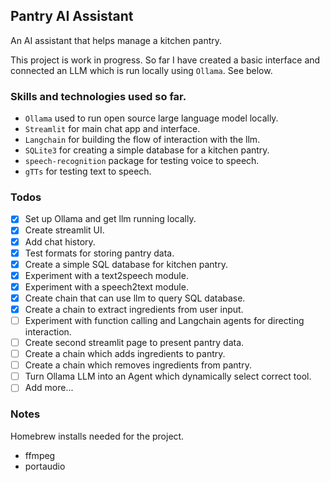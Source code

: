 ## Pantry AI Assistant

An AI assistant that helps manage a kitchen pantry.

This project is work in progress. So far I have created a basic interface and connected an LLM which is run locally using `Ollama`. See below.




### Skills and technologies used so far.
- `Ollama` used to run open source large language model locally.
- `Streamlit` for main chat app and interface.
- `Langchain` for building the flow of interaction with the llm.
- `SQLite3` for creating a simple database for a kitchen pantry.
- `speech-recognition` package for testing voice to speech.
- `gTTs` for testing text to speech.

### Todos
- [x] Set up Ollama and get llm running locally.
- [x] Create streamlit UI.
- [x] Add chat history.
- [x] Test formats for storing pantry data.
- [x] Create a simple SQL database for kitchen pantry.
- [x] Experiment with a text2speech module.
- [x] Experiment with a speech2text module.
- [x] Create chain that can use llm to query SQL database.
- [x] Create a chain to extract ingredients from user input.
- [ ] Experiment with function calling and Langchain agents for directing interaction.
- [ ] Create second streamlit page to present pantry data.
- [ ] Create a chain which adds ingredients to pantry.
- [ ] Create a chain which removes ingredients from pantry.
- [ ] Turn Ollama LLM into an Agent which dynamically select correct tool.
- [ ] Add more...

### Notes
Homebrew installs needed for the project.
- ffmpeg
- portaudio